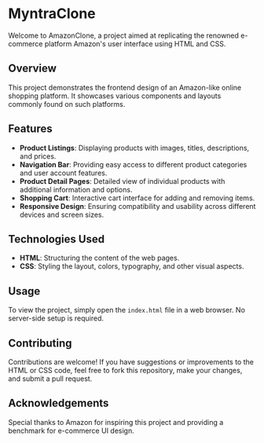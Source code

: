 # MyntraClone

Welcome to AmazonClone, a project aimed at replicating the renowned e-commerce platform Amazon's user interface using HTML and CSS.

## Overview
This project demonstrates the frontend design of an Amazon-like online shopping platform. It showcases various components and layouts commonly found on such platforms.

## Features
- **Product Listings**: Displaying products with images, titles, descriptions, and prices.
- **Navigation Bar**: Providing easy access to different product categories and user account features.
- **Product Detail Pages**: Detailed view of individual products with additional information and options.
- **Shopping Cart**: Interactive cart interface for adding and removing items.
- **Responsive Design**: Ensuring compatibility and usability across different devices and screen sizes.

## Technologies Used
- **HTML**: Structuring the content of the web pages.
- **CSS**: Styling the layout, colors, typography, and other visual aspects.

## Usage
To view the project, simply open the `index.html` file in a web browser. No server-side setup is required.

## Contributing
Contributions are welcome! If you have suggestions or improvements to the HTML or CSS code, feel free to fork this repository, make your changes, and submit a pull request.


## Acknowledgements
Special thanks to Amazon for inspiring this project and providing a benchmark for e-commerce UI design.
